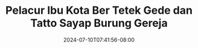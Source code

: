 --- 
title: "Pelacur Ibu Kota Ber Tetek Gede dan Tatto Sayap Burung Gereja"
description: "  bokep Pelacur Ibu Kota Ber Tetek Gede dan Tatto Sayap Burung Gereja terbaru   baru"
date: 2024-07-10T07:41:56-08:00
file_code: "cg91hamls5l7"
draft: false
cover: "g58vjrbkrwvxxl2m.jpg"
tags: ["Pelacur", "Ibu", "Kota", "Ber", "Tetek", "Gede", "dan", "Tatto", "Sayap", "Burung", "Gereja", "bokep-indo", "bokep-viral", "bokep-ig"]
length: 1107
fld_id: "1483065"
foldername: "A prank"
categories: ["A prank"]
views: 0
---